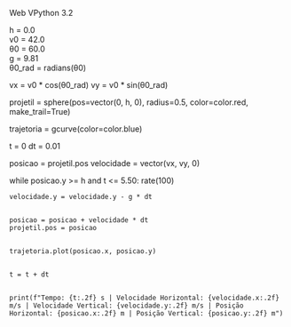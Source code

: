 Web VPython 3.2

h = 0.0  
v0 = 42.0  
θ0 = 60.0  
g = 9.81  
θ0_rad = radians(θ0)  


vx = v0 * cos(θ0_rad)
vy = v0 * sin(θ0_rad)


projetil = sphere(pos=vector(0, h, 0), radius=0.5, color=color.red, make_trail=True)


trajetoria = gcurve(color=color.blue)

t = 0
dt = 0.01

posicao = projetil.pos
velocidade = vector(vx, vy, 0)

while posicao.y >= h and t <= 5.50:
    rate(100)  
    
    
    velocidade.y = velocidade.y - g * dt
    

    posicao = posicao + velocidade * dt
    projetil.pos = posicao
    
 
    trajetoria.plot(posicao.x, posicao.y)
    
  
    t = t + dt
    
 
    print(f"Tempo: {t:.2f} s | Velocidade Horizontal: {velocidade.x:.2f} m/s | Velocidade Vertical: {velocidade.y:.2f} m/s | Posição Horizontal: {posicao.x:.2f} m | Posição Vertical: {posicao.y:.2f} m")

